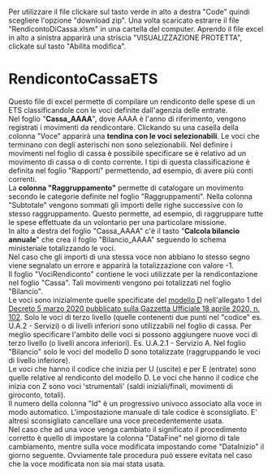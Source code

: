 Per utilizzare il file clickare sul tasto verde in alto a destra "Code" quindi scegliere l'opzione "download zip". Una volta scaricato estrarre il file "RendicontoDiCassa.xlsm" in una cartella del computer. Aprendo il file excel in alto a sinistra apparirà una striscia "VISUALIZZAZIONE PROTETTA", clickate sul tasto "Abilita modifica".<br/>
# RendicontoCassaETS
Questo file di excel permette di compilare un rendiconto delle spese di un ETS classificandole con le voci definite dall'agenzia delle entrate.<br/>
Nel foglio "<b>Cassa_AAAA</b>", dove AAAA è l'anno di riferimento, vengono registrati i movimenti da rendicontare.
  Clickando su una casella della colonna "Voce" apparirà una <b>tendina con le voci selezionabili</b>. Le voci che terminano con degli asterischi non sono selezionabili.
Nel definire i movimenti nel foglio di cassa è possibile specificare se è relativo ad un movimento di cassa o di conto corrente. I tipi di questa classificazione è definita nel foglio "Rapporti" permettendo, ad esempio, di avere più conti correnti.<br/>
La <b>colonna "Raggruppamento"</b> permette di catalogare un movimento secondo le categorie definite nel foglio "Raggruppamenti". Nella colonna "Subtotale" vengono sommati gli importi delle righe successive con lo stesso raggruppamento. Questo permette, ad esempio, di raggruppare tutte le spese effettuate da un volontario per una particolare missione.<br/>
In alto a destra del foglio "Cassa_AAAA" c'è il tasto "<b>Calcola bilancio annuale</b>" che crea il foglio "Bilancio_AAAA" seguendo lo schema ministeriale totalizzando le voci.<br/> Nel caso che gli importi di una stessa voce non abbiano lo stesso segno viene segnalato un errore e apparirà la totalizzazione con valore -1.<br/>
Il foglio "VociRendiconto" contiene le voci utilizzate per la rendicontazione nel foglio "Cassa". Tali movimenti vengono poi totalizzati nel foglio "Bilancio".<br/>
Le voci sono inizialmente quelle specificate del <a href="https://www.gazzettaufficiale.it/do/atto/serie_generale/caricaPdf?cdimg=20A0215800100010110002&dgu=2020-04-18&art.dataPubblicazioneGazzetta=2020-04-18&art.codiceRedazionale=20A02158&art.num=1&art.tiposerie=SG">modello D</a> nell'allegato 1 del <a href="https://www.gazzettaufficiale.it/eli/id/2020/04/18/20A02158/sg">Decreto 5 marzo 2020 pubblicato sulla Gazzetta Ufficiale 18 aprile 2020, n. 102</a>.
Solo le voci di terzo livello (quelle contenenti due punti nel "codice" es. U.A.2 - Servizi) o di livelli inferiori sono utilizzabili nel foglio di cassa.
Per meglio specificare l'ambito delle voci si possono aggiungere nuove voci di terzo livello (o livelli ancora inferiori). Es. U.A.2.1 - Servizio A.
Nel foglio "Bilancio" solo le voci del modello D sono totalizzate (raggruppando le voci di livello inferiore).<br/>
Le voci che hanno il codice che inizia per U (uscite) e per E (entrate) sono quelle relative al rendiconto del modello D. Le voci che hanno il codice che inizia con Z sono voci 'strumentali' (saldi iniziali/finali, movimenti di giroconto, totali).<br/>
Il numero della colonna "Id" è un progressivo univoco associato alla voce in modo automatico. L'impostazione manuale di tale codice è sconsigliato.
E' altresì sconsigliato cancellare una voce precedentemente usata.<br/>
Nel caso che ad una voce venga cambiato il significato il procedimento corretto è quello di impostare la colonna "DataFine" nel giorno di tale cambiamento, mentre sulla voce modificata impostando come "DataInizio" il giorno seguente.
Ovviamente tale procedura può essere evitata nel caso che la voce modificata non sia mai stata usata.


